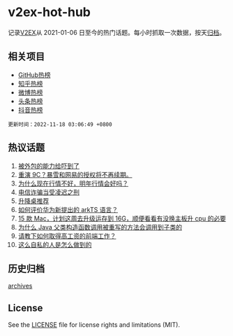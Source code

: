 # v2ex-hot-hub

 记录[V2EX](https://www.v2ex.com/)从 2021-01-06 日至今的热门话题。每小时抓取一次数据，按天[归档](archives)。
 
 ## 相关项目

- [GitHub热榜](https://github.com/lonnyzhang423/github-hot-hub)
- [知乎热榜](https://github.com/lonnyzhang423/zhihu-hot-hub)
- [微博热榜](https://github.com/lonnyzhang423/weibo-hot-hub)
- [头条热榜](https://github.com/lonnyzhang423/toutiao-hot-hub)
- [抖音热榜](https://github.com/lonnyzhang423/douyin-hot-hub)


 `更新时间：2022-11-18 03:06:49 +0800`

## 热议话题

1. [被外包的能力给吓到了](https://www.v2ex.com/t/895875)
1. [重演 9C？暴雪和网易的授权将不再续期。](https://www.v2ex.com/t/895884)
1. [为什么现在行情不好，明年行情会好吗？](https://www.v2ex.com/t/895868)
1. [电信诈骗当受凌迟之刑](https://www.v2ex.com/t/895883)
1. [升降桌推荐](https://www.v2ex.com/t/895826)
1. [如何评价华为新提出的 arkTS 语言？](https://www.v2ex.com/t/895887)
1. [15 款 Mac，计划这周去升级运存到 16G，顺便看看有没换主板升 cpu 的必要](https://www.v2ex.com/t/895846)
1. [为什么 Java 父类构造函数调用被重写的方法会调用到子类的](https://www.v2ex.com/t/895919)
1. [请教下如何取得高工资的前端工作？](https://www.v2ex.com/t/895828)
1. [这么自私的人是怎么做到的](https://www.v2ex.com/t/895864)

## 历史归档

[archives](archives)

## License

See the [LICENSE](LICENSE) file for license rights and limitations (MIT).
